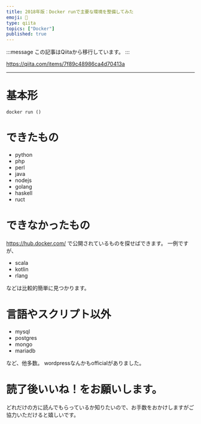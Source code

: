 ```yaml
---
title: 2018年版：Docker runで主要な環境を整備してみた
emoji: 📝
type: qiita
topics: ["Docker"]
published: true
---
```


:::message
この記事はQiitaから移行しています。
:::

https://qiita.com/items/7f89c48986ca4d70413a

---

# 基本形
```
docker run ()
```

# できたもの
- python
- php
- perl
- java
- nodejs
- golang
- haskell
- ruct

# できなかったもの
https://hub.docker.com/ で公開されているものを探せばできます。
一例ですが、

- scala
- kotlin
- rlang

などは比較的簡単に見つかります。

# 言語やスクリプト以外
- mysql
- postgres
- mongo
- mariadb

など、他多数。
wordpressなんかもofficialがありました。

# 読了後いいね！をお願いします。
どれだけの方に読んでもらっているか知りたいので、お手数をおかけしますがご協力いただけると嬉しいです。

